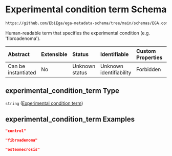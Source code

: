 # Experimental condition term Schema

```txt
https://github.com/EbiEga/ega-metadata-schema/tree/main/schemas/EGA.common-definitions.json#/definitions/experimental_condition_descriptor/properties/experimental_condition_term
```

Human-readable term that specifies the experimental condition (e.g. 'fibroadenoma').

| Abstract            | Extensible | Status         | Identifiable            | Custom Properties | Additional Properties | Access Restrictions | Defined In                                                                                |
| :------------------ | :--------- | :------------- | :---------------------- | :---------------- | :-------------------- | :------------------ | :---------------------------------------------------------------------------------------- |
| Can be instantiated | No         | Unknown status | Unknown identifiability | Forbidden         | Allowed               | none                | [EGA.common-definitions.json*](../out/EGA.common-definitions.json "open original schema") |

## experimental_condition_term Type

`string` ([Experimental condition term](ega-4-definitions-experimental-condition-xco0000000-properties-experimental-condition-term.md))

## experimental_condition_term Examples

```json
"control"
```

```json
"fibroadenoma"
```

```json
"osteonecrosis"
```
